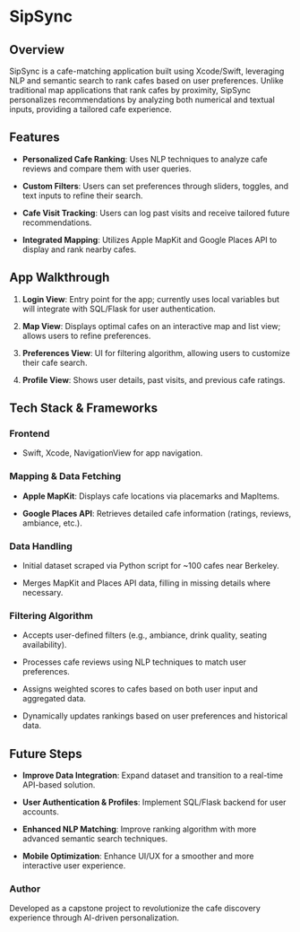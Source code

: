SipSync
=======

Overview
--------

SipSync is a cafe-matching application built using Xcode/Swift, leveraging NLP and semantic search to rank cafes based on user preferences. Unlike traditional map applications that rank cafes by proximity, SipSync personalizes recommendations by analyzing both numerical and textual inputs, providing a tailored cafe experience.

Features
--------

*   **Personalized Cafe Ranking**: Uses NLP techniques to analyze cafe reviews and compare them with user queries.
    
*   **Custom Filters**: Users can set preferences through sliders, toggles, and text inputs to refine their search.
    
*   **Cafe Visit Tracking**: Users can log past visits and receive tailored future recommendations.
    
*   **Integrated Mapping**: Utilizes Apple MapKit and Google Places API to display and rank nearby cafes.
    

App Walkthrough
---------------

1.  **Login View**: Entry point for the app; currently uses local variables but will integrate with SQL/Flask for user authentication.
    
2.  **Map View**: Displays optimal cafes on an interactive map and list view; allows users to refine preferences.
    
3.  **Preferences View**: UI for filtering algorithm, allowing users to customize their cafe search.
    
4.  **Profile View**: Shows user details, past visits, and previous cafe ratings.
    

Tech Stack & Frameworks
-----------------------

### Frontend

*   Swift, Xcode, NavigationView for app navigation.
    

### Mapping & Data Fetching

*   **Apple MapKit**: Displays cafe locations via placemarks and MapItems.
    
*   **Google Places API**: Retrieves detailed cafe information (ratings, reviews, ambiance, etc.).
    

### Data Handling

*   Initial dataset scraped via Python script for ~100 cafes near Berkeley.
    
*   Merges MapKit and Places API data, filling in missing details where necessary.
    

### Filtering Algorithm

*   Accepts user-defined filters (e.g., ambiance, drink quality, seating availability).
    
*   Processes cafe reviews using NLP techniques to match user preferences.
    
*   Assigns weighted scores to cafes based on both user input and aggregated data.
    
*   Dynamically updates rankings based on user preferences and historical data.
    

Future Steps
------------

*   **Improve Data Integration**: Expand dataset and transition to a real-time API-based solution.
    
*   **User Authentication & Profiles**: Implement SQL/Flask backend for user accounts.
    
*   **Enhanced NLP Matching**: Improve ranking algorithm with more advanced semantic search techniques.
    
*   **Mobile Optimization**: Enhance UI/UX for a smoother and more interactive user experience.
    

### Author

Developed as a capstone project to revolutionize the cafe discovery experience through AI-driven personalization.
